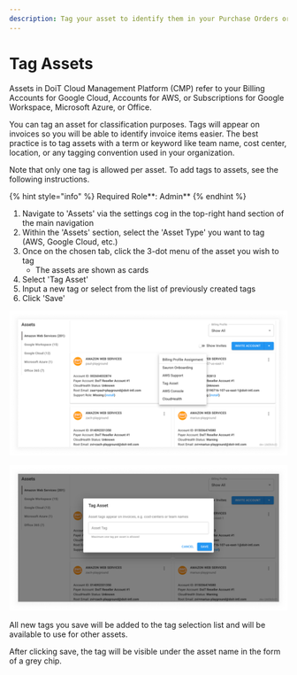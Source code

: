 ```yaml
---
description: Tag your asset to identify them in your Purchase Orders or Invoices
---
```


# Tag Assets

Assets in DoiT Cloud Management Platform (CMP) refer to your Billing Accounts for Google Cloud, Accounts for AWS, or Subscriptions for Google Workspace, Microsoft Azure, or Office.

You can tag an asset for classification purposes. Tags will appear on invoices so you will be able to identify invoice items easier. The best practice is to tag assets with a term or keyword like team name, cost center, location, or any tagging convention used in your organization.

Note that only one tag is allowed per asset. To add tags to assets, see the following instructions.

{% hint style="info" %}
Required Role\*\*: Admin\*\*
{% endhint %}

1. Navigate to 'Assets' via the settings cog in the top-right hand section of the main navigation
2. Within the 'Assets' section, select the 'Asset Type' you want to tag (AWS, Google Cloud, etc.)
3. Once on the chosen tab, click the 3-dot menu of the asset you wish to tag
   * The assets are shown as cards
4. Select 'Tag Asset'
5. Input a new tag or select from the list of previously created tags
6. Click 'Save'

![A screenshot showing the 3-dot menu options, including 'Tag Asset'](../.gitbook/assets/assets-page.png)

![A screenshot showing the 'Tag Asset' modal and input](../.gitbook/assets/tag-asset-input.png)

All new tags you save will be added to the tag selection list and will be available to use for other assets.

After clicking save, the tag will be visible under the asset name in the form of a grey chip.
